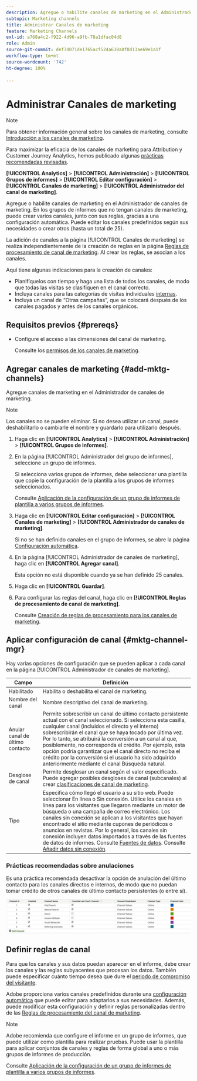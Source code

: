 ```yaml
---
description: Agregue o habilite canales de marketing en el Administrador de canales de marketing. En los grupos de informes que no tengan canales de marketing, puede crear varios canales, junto con sus reglas, gracias a una configuración automática. Puede editar los canales predefinidos según sus necesidades o crear otros (hasta un total de 25).
subtopic: Marketing channels
title: Administrar Canales de marketing
feature: Marketing Channels
exl-id: a768a4c2-f922-4d96-a9fb-78a1dfac04d8
role: Admin
source-git-commit: def7d071de1765acf524a638a8f8d13ae69e1a1f
workflow-type: tm+mt
source-wordcount: '742'
ht-degree: 100%

---
```


# Administrar Canales de marketing

>[!NOTE]
>
> Para obtener información general sobre los canales de marketing, consulte [Introducción a los canales de marketing](/help/components/c-marketing-channels/c-getting-started-mchannel.md).
>
> Para maximizar la eficacia de los canales de marketing para Attribution y Customer Journey Analytics, hemos publicado algunas [prácticas recomendadas revisadas](/help/components/c-marketing-channels/mchannel-best-practices.md).

**[!UICONTROL Analytics]** > **[!UICONTROL Administración]** > **[!UICONTROL Grupos de informes]** > **[!UICONTROL Editar configuración]** > **[!UICONTROL Canales de marketing]** > **[!UICONTROL Administrador del canal de marketing]**.

Agregue o habilite canales de marketing en el Administrador de canales de marketing. En los grupos de informes que no tengan canales de marketing, puede crear varios canales, junto con sus reglas, gracias a una configuración automática. Puede editar los canales predefinidos según sus necesidades o crear otros (hasta un total de 25).

La adición de canales a la página [!UICONTROL Canales de marketing] se realiza independientemente de la creación de reglas en la página [Reglas de procesamiento de canal de marketing](/help/admin/admin/c-manage-report-suites/c-edit-report-suites/marketing-channels/c-rules.md). Al crear las reglas, se asocian a los canales.

Aquí tiene algunas indicaciones para la creación de canales:

* Planifíquelos con tiempo y haga una lista de todos los canales, de modo que todas las visitas se clasifiquen en el canal correcto.
* Incluya canales para las categorías de visitas individuales [internas](/help/admin/admin/c-manage-report-suites/c-edit-report-suites/marketing-channels/c-rules.md).
* Incluya un canal de “Otras campañas”, que se colocará después de los canales pagados y antes de los canales orgánicos.


## Requisitos previos {#prereqs}

* Configure el acceso a las dimensiones del canal de marketing.

  Consulte los [permisos de los canales de marketing](/help/components/c-marketing-channels/c-channel-report-access.md).

## Agregar canales de marketing {#add-mktg-channels}

Agregue canales de marketing en el Administrador de canales de marketing.

>[!NOTE]
>
>Los canales no se pueden eliminar. Si no desea utilizar un canal, puede deshabilitarlo o cambiarle el nombre y guardarlo para utilizarlo después.

1. Haga clic en **[!UICONTROL Analytics]** > **[!UICONTROL Administración]** > **[!UICONTROL Grupos de informes]**.
1. En la página [!UICONTROL Administrador del grupo de informes], seleccione un grupo de informes.

   Si selecciona varios grupos de informes, debe seleccionar una plantilla que copie la configuración de la plantilla a los grupos de informes seleccionados.

   Consulte [Aplicación de la configuración de un grupo de informes de plantilla a varios grupos de informes](/help/components/c-marketing-channels/c-getting-started-mchannel.md).

1. Haga clic en **[!UICONTROL Editar configuración]** > **[!UICONTROL Canales de marketing]** > **[!UICONTROL Administrador de canales de marketing]**.

   Si no se han definido canales en el grupo de informes, se abre la página [Configuración automática](/help/components/c-marketing-channels/c-getting-started-mchannel.md).

1. En la página [!UICONTROL Administrador de canales de marketing], haga clic en **[!UICONTROL Agregar canal]**.

   Esta opción no está disponible cuando ya se han definido 25 canales.

1. Haga clic en **[!UICONTROL Guardar]**.
1. Para configurar las reglas del canal, haga clic en **[!UICONTROL Reglas de procesamiento de canal de marketing]**.

   Consulte [Creación de reglas de procesamiento para los canales de marketing](/help/admin/admin/c-manage-report-suites/c-edit-report-suites/marketing-channels/c-rules.md).

## Aplicar configuración de canal {#mktg-channel-mgr}

Hay varias opciones de configuración que se pueden aplicar a cada canal en la página [!UICONTROL Administrador de canales de marketing].

| Campo | Definición |
|--- |--- |
| Habilitado | Habilita o deshabilita el canal de marketing. |
| Nombre del canal | Nombre descriptivo del canal de marketing. |
| Anular canal de último contacto | Permite sobrescribir un canal de último contacto persistente actual con el canal seleccionado. Si selecciona esta casilla, cualquier canal (incluidos el directo y el interno) sobrescribirán el canal que se haya tocado por última vez. Por lo tanto, se atribuirá la conversión a un canal al que, posiblemente, no corresponda el crédito. Por ejemplo, esta opción podría garantizar que el canal directo no reciba el crédito por la conversión si el usuario ha sido adquirido anteriormente mediante el canal Búsqueda natural. |
| Desglose de canal | Permite desglosar un canal según el valor especificado. Puede agregar posibles desgloses de canal (subcanales) al crear [clasificaciones de canal de marketing](/help/admin/admin/c-manage-report-suites/c-edit-report-suites/marketing-channels/classifications-mchannel.md). |
| Tipo | Especifica cómo llegó el usuario a su sitio web. Puede seleccionar En línea o Sin conexión. Utilice los canales en línea para los visitantes que llegaron mediante un motor de búsqueda o una campaña de correo electrónico. Los canales sin conexión se aplican a los visitantes que hayan encontrado el sitio mediante cupones de periódicos o anuncios en revistas. Por lo general, los canales sin conexión incluyen datos importados a través de las fuentes de datos de informes. Consulte [Fuentes de datos](https://experienceleague.adobe.com/docs/analytics/import/data-sources/datasrc-home.html?lang=es). Consulte [Añadir datos sin conexión](/help/components/c-marketing-channels/c-getting-started-mchannel.md). |

### Prácticas recomendadas sobre anulaciones

Es una práctica recomendada desactivar la opción de anulación del último contacto para los canales directos e internos, de modo que no puedan tomar crédito de otros canales de último contacto persistentes (o entre sí).

![](assets/int-channel2.png)

## Definir reglas de canal

Para que los canales y sus datos puedan aparecer en el informe, debe crear los canales y las reglas subyacentes que procesan los datos. También puede especificar cuánto tiempo desea que dure el [periodo de compromiso del visitante](/help/admin/admin/c-manage-report-suites/c-edit-report-suites/marketing-channels/visitor-engagement.md).

Adobe proporciona varios canales predefinidos durante una [configuración automática](/help/components/c-marketing-channels/c-getting-started-mchannel.md) que puede editar para adaptarlos a sus necesidades. Además, puede modificar esta configuración y definir reglas personalizadas dentro de las [Reglas de procesamiento del canal de marketing](/help/admin/admin/c-manage-report-suites/c-edit-report-suites/marketing-channels/c-rules.md).

>[!NOTE]
>
>Adobe recomienda que configure el informe en un grupo de informes, que puede utilizar como plantilla para realizar pruebas. Puede usar la plantilla para aplicar conjuntos de canales y reglas de forma global a uno o más grupos de informes de producción.
>
>Consulte [Aplicación de la configuración de un grupo de informes de plantilla a varios grupos de informes](/help/components/c-marketing-channels/c-getting-started-mchannel.md).
